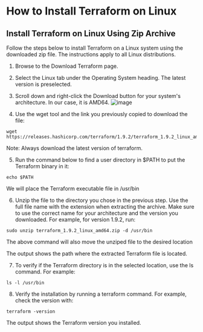 # **How to Install Terraform on Linux**

## Install Terraform on Linux Using Zip Archive
Follow the steps below to install Terraform on a Linux system using the downloaded zip file. The instructions apply to all Linux distributions.

1. Browse to the Download Terraform page.

2. Select the Linux tab under the Operating System heading. The latest version is preselected.

3. Scroll down and right-click the Download button for your system's architecture. In our case, it is AMD64.
   ![image](https://github.com/user-attachments/assets/b9500baf-16f2-48e3-bafd-24cee6a48118)


4. Use the wget tool and the link you previously copied to download the file:
`````````````````````````
wget https://releases.hashicorp.com/terraform/1.9.2/terraform_1.9.2_linux_amd64.zip
``````````````````````````````````
Note: Always download the latest version of terraform.

5. Run the command below to find a user directory in $PATH to put the Terraform binary in it:
``````````````
echo $PATH
``````````````````````````````
We will place the Terraform executable file in /usr/bin

6. Unzip the file to the directory you chose in the previous step. Use the full file name with the extension when extracting the archive. Make sure to use the correct name for your architecture and the version you downloaded. For example, for version 1.9.2, run:
`````````````````````````````````````````````````````````````````
sudo unzip terraform_1.9.2_linux_amd64.zip -d /usr/bin
``````````````````````````````````````````````````````````````````

The above command will also move the unziped file to the desired location

The output shows the path where the extracted Terraform file is located.

7. To verify if the Terraform directory is in the selected location, use the ls command. For example:


`````````````````````````
ls -l /usr/bin
``````````````````````````

8. Verify the installation by running a terraform command. For example, check the version with:


```
terraform -version
```

The output shows the Terraform version you installed.

